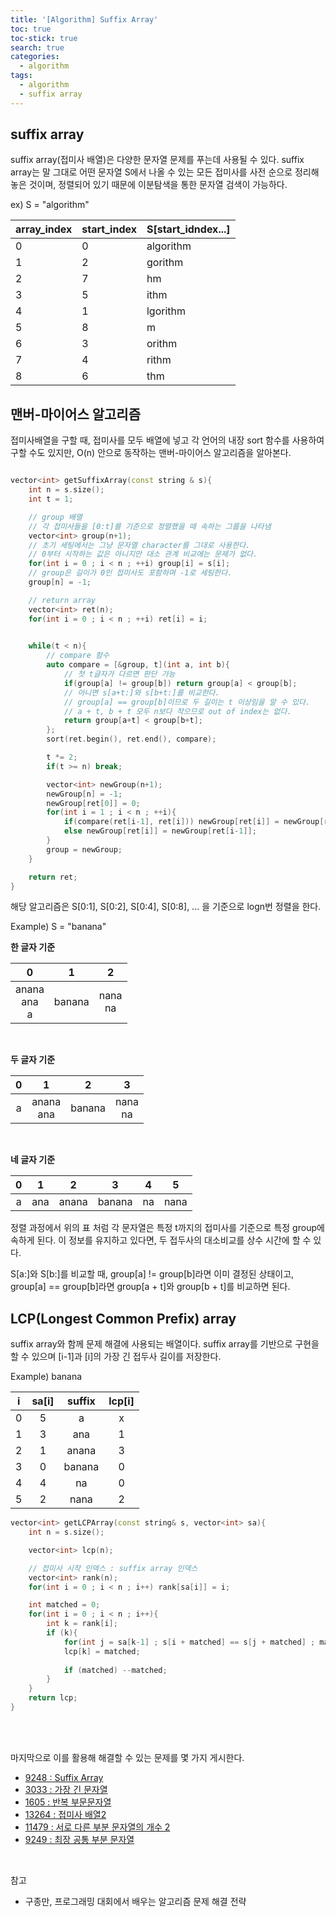 ```yaml
---
title: '[Algorithm] Suffix Array'
toc: true
toc-stick: true
search: true
categories:
  - algorithm
tags:
  - algorithm
  - suffix array
---
```


## suffix array  

suffix array(접미사 배열)은 다양한 문자열 문제를 푸는데 사용될 수 있다.
suffix array는 말 그대로 어떤 문자열 S에서 나올 수 있는 모든 접미사를 사전 순으로 정리해 놓은 것이며,
정렬되어 있기 때문에 이분탐색을 통한 문자열 검색이 가능하다.

ex) S = "algorithm"

|array_index|start_index|S[start_idndex...]|
|:--|:--|:--|
|0|0|algorithm|
|1|2|gorithm|
|2|7|hm|
|3|5|ithm|
|4|1|lgorithm|
|5|8|m|
|6|3|orithm|
|7|4|rithm|
|8|6|thm|

## 맨버-마이어스 알고리즘

접미사배열을 구할 때, 접미사를 모두 배열에 넣고 각 언어의 내장 sort 함수를 사용하여 구할 수도 있지만,
O(n) 안으로 동작하는 맨버-마이어스 알고리즘을 알아본다.

``` cpp

vector<int> getSuffixArray(const string & s){
    int n = s.size();
    int t = 1;

    // group 배열
    // 각 접미사들을 [0:t]를 기준으로 정렬했을 때 속하는 그룹을 나타냄
    vector<int> group(n+1);
    // 초기 세팅에서는 그냥 문자열 character를 그대로 사용한다.
    // 0부터 시작하는 값은 아니지만 대소 관계 비교에는 문제가 없다.
    for(int i = 0 ; i < n ; ++i) group[i] = s[i];
    // group은 길이가 0인 접미사도 포함하며 -1로 세팅한다.
    group[n] = -1;

    // return array
    vector<int> ret(n);
    for(int i = 0 ; i < n ; ++i) ret[i] = i;

    
    while(t < n){
        // compare 함수
        auto compare = [&group, t](int a, int b){
            // 첫 t글자가 다르면 판단 가능
            if(group[a] != group[b]) return group[a] < group[b];
            // 아니면 s[a+t:]와 s[b+t:]를 비교한다.
            // group[a] == group[b]이므로 두 길이는 t 이상임을 알 수 있다.
            // a + t, b + t 모두 n보다 작으므로 out of index는 없다.
            return group[a+t] < group[b+t];
        };
        sort(ret.begin(), ret.end(), compare);

        t *= 2;
        if(t >= n) break;

        vector<int> newGroup(n+1);
        newGroup[n] = -1;
        newGroup[ret[0]] = 0;
        for(int i = 1 ; i < n ; ++i){
            if(compare(ret[i-1], ret[i])) newGroup[ret[i]] = newGroup[ret[i-1]] + 1;
            else newGroup[ret[i]] = newGroup[ret[i-1]];
        }
        group = newGroup;
    }

    return ret;
}

```

해당 알고리즘은 S[0:1], S[0:2], S[0:4], S[0:8], ... 을 기준으로 logn번 정렬을 한다.

Example) S = "banana"

**한 글자 기준**

|0|1|2|
|:--:|:--:|:--:|
|anana <br/> ana <br/> a|banana|nana <br/> na|

<br/>

**두 글자 기준** 

|0|1|2|3|
|:--:|:--:|:--:|:--:|
|a|anana <br/> ana|banana|nana <br/> na|

<br/>

**네 글자 기준**  

|0|1|2|3|4|5|
|:--:|:--:|:--:|:--:|:--:|:--:|
|a|ana|anana|banana|na|nana|

정렬 과정에서 위의 표 처럼 각 문자열은 특정 t까지의 접미사를 기준으로 특정 group에 속하게 된다.
이 정보를 유지하고 있다면, 두 접두사의 대소비교를 상수 시간에 할 수 있다.

S[a:]와 S[b:]를 비교할 때, group[a] != group[b]라면 이미 결정된 상태이고,
group[a] == group[b]라면 group[a + t]와 group[b + t]를 비교하면 된다.


## LCP(Longest Common Prefix) array

suffix array와 함께 문제 해결에 사용되는 배열이다.
suffix array를 기반으로 구현을 할 수 있으며 [i-1]과 [i]의 가장 긴 접두사 길이를 저장한다.

Example) banana

|i|sa[i]|suffix|lcp[i]|
|:--:|:--:|:--:|:--:|
|0|5|a|x|
|1|3|ana|1|
|2|1|anana|3|
|3|0|banana|0|
|4|4|na|0|
|5|2|nana|2|


``` cpp
vector<int> getLCPArray(const string& s, vector<int> sa){
    int n = s.size();

    vector<int> lcp(n);

    // 접미사 시작 인덱스 : suffix array 인덱스
    vector<int> rank(n);
    for(int i = 0 ; i < n ; i++) rank[sa[i]] = i;

    int matched = 0;
    for(int i = 0 ; i < n ; i++){
        int k = rank[i];
        if (k){
            for(int j = sa[k-1] ; s[i + matched] == s[j + matched] ; matched++);
            lcp[k] = matched;
 
            if (matched) --matched;
        }
    }
    return lcp;
}
```

<br/>
<br/>


마지막으로 이를 활용해 해결할 수 있는 문제를 몇 가지 게시한다.

- [9248 : Suffix Array](https://www.acmicpc.net/problem/9248)
- [3033 : 가장 긴 문자열](https://www.acmicpc.net/problem/3033)
- [1605 : 반복 부문문자열](https://www.acmicpc.net/problem/1605)
- [13264 : 접미사 배열2](https://www.acmicpc.net/problem/13264)
- [11479 : 서로 다른 부분 문자열의 개수 2](https://www.acmicpc.net/problem/11479)
- [9249 : 최장 공통 부분 문자열](https://www.acmicpc.net/problem/9249)

<br/>

참고
- 구종만, 프로그래밍 대회에서 배우는 알고리즘 문제 해결 전략